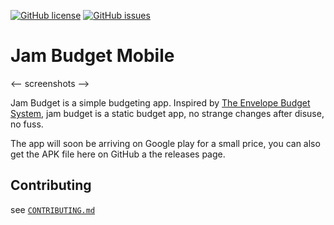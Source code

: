 [![GitHub license](https://img.shields.io/github/license/lil5/jam-budget-mobile.svg?style=flat-square)](https://github.com/lil5/jam-budget-mobile/blob/develop/LICENSE) [![GitHub issues](https://img.shields.io/github/issues/lil5/jam-budget-mobile.svg?style=flat-square)](https://github.com/lil5/jam-budget-mobile/issues)

# Jam Budget Mobile


<-- screenshots -->

Jam Budget is a simple budgeting app. Inspired by [The Envelope Budget System](https://www.wikihow.com/Do-Envelope-Budgeting), jam budget is a static budget app, no strange changes after disuse, no fuss.

The app will soon be arriving on Google play for a small price, you can also get the APK file here on GitHub a the releases page.

## Contributing

see [`CONTRIBUTING.md`](https://github.com/lil5/jam-budget-mobile/blob/develop/docs/CONTRIBUTING.md)
